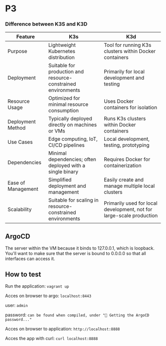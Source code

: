 # P3

### Difference between K3S and K3D

| Feature            | K3s                                           | K3d                                                   |
|--------------------|-----------------------------------------------|-------------------------------------------------------|
| Purpose            | Lightweight Kubernetes distribution          | Tool for running K3s clusters within Docker containers |
| Deployment         | Suitable for production and resource-constrained environments | Primarily for local development and testing      |
| Resource Usage     | Optimized for minimal resource consumption   | Uses Docker containers for isolation                              |
| Deployment Method  | Typically deployed directly on machines or VMs | Runs K3s clusters within Docker containers                      |
| Use Cases          | Edge computing, IoT, CI/CD pipelines         | Local development, testing, prototyping                           |
| Dependencies       | Minimal dependencies; often deployed with a single binary | Requires Docker for containerization                 |
| Ease of Management | Simplified deployment and management          | Easily create and manage multiple local clusters                 |
| Scalability        | Suitable for scaling in resource-constrained environments | Primarily used for local development, not for large-scale production |




## ArgoCD

The server within the VM because it binds to 127.0.0.1, which is loopback.
You'll want to make sure that the server is bound to 0.0.0.0 so that all interfaces can access it.

## How to test

Run the application:
`vagrant up`

Acces on browser to argo:
`localhost:8443`

user:
`admin`

password:
`can be found when compiled, under "🔑 Getting the ArgoCD password..."`

Acces on browser to application:
`http://localhost:8888`

Acces the app with curl:
`curl localhost:8888`